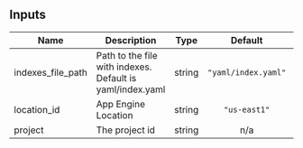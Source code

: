 <!-- BEGINNING OF PRE-COMMIT-TERRAFORM DOCS HOOK -->
## Inputs

| Name | Description | Type | Default | Required |
|------|-------------|:----:|:-----:|:-----:|
| indexes\_file\_path | Path to the file with indexes. Default is yaml/index.yaml | string | `"yaml/index.yaml"` | no |
| location\_id | App Engine Location | string | `"us-east1"` | no |
| project | The project id | string | n/a | yes |

<!-- END OF PRE-COMMIT-TERRAFORM DOCS HOOK -->
